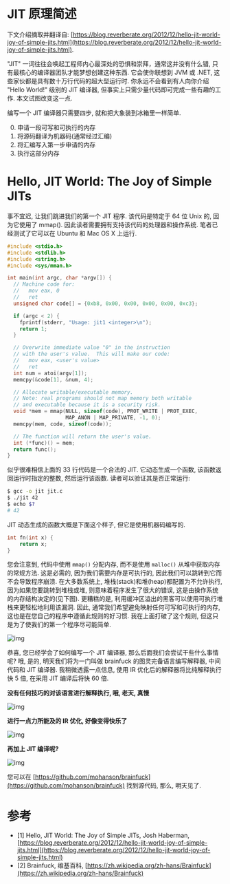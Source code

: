 # JIT 原理简述

下文介绍摘取并翻译自: [https://blog.reverberate.org/2012/12/hello-jit-world-joy-of-simple-jits.html](https://blog.reverberate.org/2012/12/hello-jit-world-joy-of-simple-jits.html).

"JIT" 一词往往会唤起工程师内心最深处的恐惧和崇拜，通常这并没有什么错, 只有最核心的编译器团队才能梦想创建这种东西. 它会使你联想到 JVM 或 .NET, 这些家伙都是具有数十万行代码的超大型运行时. 你永远不会看到有人向你介绍 "Hello World!" 级别的 JIT 编译器, 但事实上只需少量代码即可完成一些有趣的工作. 本文试图改变这一点.

编写一个 JIT 编译器只需要四步, 就和把大象装到冰箱里一样简单.

0. 申请一段可写和可执行的内存
0. 将源码翻译为机器码(通常经过汇编)
0. 将汇编写入第一步申请的内存
0. 执行这部分内存

# Hello, JIT World: The Joy of Simple JITs

事不宜迟, 让我们跳进我们的第一个 JIT 程序. 该代码是特定于 64 位 Unix 的, 因为它使用了 mmap(). 因此读者需要拥有支持该代码的处理器和操作系统. 笔者已经测试了它可以在 Ubuntu 和 Mac OS X 上运行.

```c
#include <stdio.h>
#include <stdlib.h>
#include <string.h>
#include <sys/mman.h>

int main(int argc, char *argv[]) {
  // Machine code for:
  //   mov eax, 0
  //   ret
  unsigned char code[] = {0xb8, 0x00, 0x00, 0x00, 0x00, 0xc3};

  if (argc < 2) {
    fprintf(stderr, "Usage: jit1 <integer>\n");
    return 1;
  }

  // Overwrite immediate value "0" in the instruction
  // with the user's value.  This will make our code:
  //   mov eax, <user's value>
  //   ret
  int num = atoi(argv[1]);
  memcpy(&code[1], &num, 4);

  // Allocate writable/executable memory.
  // Note: real programs should not map memory both writable
  // and executable because it is a security risk.
  void *mem = mmap(NULL, sizeof(code), PROT_WRITE | PROT_EXEC,
                   MAP_ANON | MAP_PRIVATE, -1, 0);
  memcpy(mem, code, sizeof(code));

  // The function will return the user's value.
  int (*func)() = mem;
  return func();
}
```

似乎很难相信上面的 33 行代码是一个合法的 JIT. 它动态生成一个函数, 该函数返回运行时指定的整数, 然后运行该函数. 读者可以验证其是否正常运行:

```sh
$ gcc -o jit jit.c
$ ./jit 42
$ echo $?
# 42
```

JIT 动态生成的函数大概是下面这个样子, 但它是使用机器码编写的.

```c
int fn(int x) {
    return x;
}
```

您会注意到, 代码中使用 `mmap()` 分配内存, 而不是使用 `malloc()` 从堆中获取内存的常规方法. 这是必需的, 因为我们需要内存是可执行的, 因此我们可以跳转到它而不会导致程序崩溃. 在大多数系统上, 堆栈(stack)和堆(heap)都配置为不允许执行, 因为如果您要跳转到堆栈或堆, 则意味着程序发生了很大的错误, 这是由操作系统的内存结构决定的(见下图). 更糟糕的是, 利用缓冲区溢出的黑客可以使用可执行堆栈来更轻松地利用该漏洞. 因此, 通常我们希望避免映射任何可写和可执行的内存, 这也是在您自己的程序中遵循此规则的好习惯. 我在上面打破了这个规则, 但这只是为了使我们的第一个程序尽可能简单.

![img](/img/py/pywasm/jit_brief_principle_1/memory.png)

恭喜, 您已经学会了如何编写一个 JIT 编译器, 那么后面我们会尝试干些什么事情呢? 哦, 是的, 明天我们将为一门叫做 brainfuck 的图灵完备语言编写解释器, 中间代码和 JIT 编译器. 我稍微透露一点信息, 使用 IR 优化后的解释器将比纯解释执行快 5 倍, 在采用 JIT 编译后将快 60 倍.

**没有任何技巧的对该语言进行解释执行, 哦, 老天, 真慢**

![img](/img/py/pywasm/jit_brief_principle_1/mandelbrot_interpreter.gif)

**进行一点力所能及的 IR 优化, 好像变得快乐了**

![img](/img/py/pywasm/jit_brief_principle_1/mandelbrot_ir.gif)

**再加上 JIT 编译呢?**

![img](/img/py/pywasm/jit_brief_principle_1/mandelbrot_jit.gif)

您可以在 [https://github.com/mohanson/brainfuck](https://github.com/mohanson/brainfuck) 找到源代码, 那么, 明天见了.

# 参考

- [1] Hello, JIT World: The Joy of Simple JITs, Josh Haberman, [https://blog.reverberate.org/2012/12/hello-jit-world-joy-of-simple-jits.html](https://blog.reverberate.org/2012/12/hello-jit-world-joy-of-simple-jits.html)
- [2] Brainfuck, 维基百科, [https://zh.wikipedia.org/zh-hans/Brainfuck](https://zh.wikipedia.org/zh-hans/Brainfuck)
